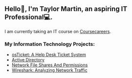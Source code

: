 ## Hello👋, I'm Taylor Martin, an aspiring IT Professional💻.
I am currently taking an IT course on [Coursecareers](https://coursecareers.com/a/taylormartin24?course=it&campaign=github1).

### My Information Technology Projects:
- [osTicket: A Help Desk Ticket System](https://github.com/taylormartin24/osTicket-Lab)
- [Active Directory](https://github.com/taylormartin24/Active-Directory-Lab)
- [Network File Shares And Permissions](https://github.com/taylormartin24/Network-File-Shares-and-Permission-Lab)
- [Wireshark: Analyzing Network Traffic](https://github.com/taylormartin24/Analyzing-Network-Traffic)
